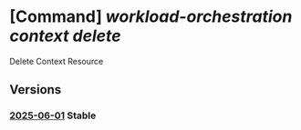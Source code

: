 # [Command] _workload-orchestration context delete_

Delete Context Resource

## Versions

### [2025-06-01](/Resources/mgmt-plane/L3N1YnNjcmlwdGlvbnMve30vcmVzb3VyY2Vncm91cHMve30vcHJvdmlkZXJzL21pY3Jvc29mdC5lZGdlL2NvbnRleHRzL3t9/2025-06-01.xml) **Stable**

<!-- mgmt-plane /subscriptions/{}/resourcegroups/{}/providers/microsoft.edge/contexts/{} 2025-06-01 -->

